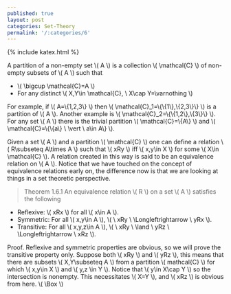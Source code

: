 ```yaml
---
published: true
layout: post
categories: Set-Theory
permalink: '/:categories/6'
---
```

{% include katex.html %}

A partition of a non-empty set \\( A \\) is a collection \\( \mathcal{C} \\) of non-empty subsets of \\( A \\) such that

- \\( \bigcup \mathcal{C}=A \\)
- For any distinct \\( X,Y\in \mathcal{C}, \ X\cap Y=\varnothing \\)

For example, if \\( A=\\{1,2,3\\} \\) then \\( \mathcal{C}_1=\\{\\{1\\},\\{2,3\\}\\} \\) is a partition of \\( A \\). Another example is \\( \mathcal{C}_2=\\{\\{1,2\\},\\{3\\}\\} \\). For any set \\( A \\) there is the trivial partition \\( \mathcal{C}=\\{A\\} \\) and \\( \mathcal{C}=\\{\\{a\\} \ \vert \ a\in A\\} \\).

Given a set \\( A \\) and a partition \\( \mathcal{C} \\) one can define a relation \\( R\subseteq A\times A \\) such that \\( xRy \\) iff \\( x,y\in X \\) for some \\( X\in \mathcal{C} \\). A relation created in this way is said to be an equivalence relation on \\( A \\). Notice that we have touched on the concept of equivalence relations early on, the difference now is that we are looking at things in a set theoretic perspective.

> Theorem 1.6.1 An equivalence relation \\( R \\) on a set \\( A \\) satisfies the following
- Reflexive: \\( xRx \\) for all \\( x\in A \\).
- Symmetric: For all \\( x,y\in A \\), \\( \ xRy \ \Longleftrightarrow \ yRx \\).
- Transitive: For all \\( x,y,z\in A \\), \\( \ xRy \ \land \ yRz \ \Longleftrightarrow \ xRz \\).

Proof. Reflexive and symmetric properties are obvious, so we will prove the transitive property only. Suppose both \\( xRy \\) and \\( yRz \\), this means that there are subsets \\( X,Y\subseteq A \\) from a partition \\( mathcal{C} \\) for which \\( x,y\in X \\) and \\( y,z \in Y \\). Notice that \\( y\in X\cap Y \\) so the intersection is nonempty. This necessitates \\( X=Y \\), and \\( xRz \\) is obvious from here. \\( \Box \\)
